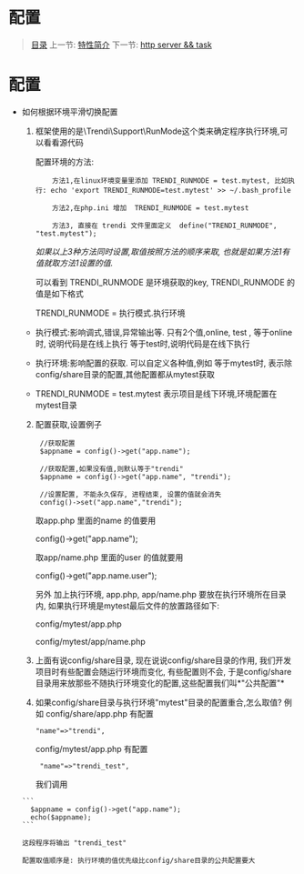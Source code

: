 #  配置

   > [目录](<index.md>)
   > 上一节: [特性简介](1.4.md)
   > 下一节: [http server && task](1.6.md)


   配置
========

* 如何根据环境平滑切换配置
    1. 框架使用的是\Trendi\Support\RunMode这个类来确定程序执行环境,可以看看源代码

       配置环境的方法:

       ```
           方法1,在linux环境变量里添加 TRENDI_RUNMODE = test.mytest, 比如执行: echo 'export TRENDI_RUNMODE=test.mytest' >> ~/.bash_profile

           方法2,在php.ini 增加  TRENDI_RUNMODE = test.mytest

           方法3, 直接在 trendi 文件里面定义  define("TRENDI_RUNMODE", "test.mytest");

        ```
       _如果以上3种方法同时设置,取值按照方法的顺序来取, 也就是如果方法1有值就取方法1设置的值._

       可以看到 TRENDI_RUNMODE 是环境获取的key, TRENDI_RUNMODE 的值是如下格式

       TRENDI_RUNMODE = 执行模式.执行环境

     * 执行模式:影响调式,错误,异常输出等. 只有2个值,online, test ,
       等于online时, 说明代码是在线上执行
       等于test时,说明代码是在线下执行

     * 执行环境:影响配置的获取. 可以自定义各种值,例如
       等于mytest时, 表示除config/share目录的配置,其他配置都从mytest获取

     * TRENDI_RUNMODE = test.mytest 表示项目是线下环境,环境配置在mytest目录

    2. 配置获取,设置例子
        ```
         //获取配置
         $appname = config()->get("app.name");

         //获取配置,如果没有值,则默认等于"trendi"
         $appname = config()->get("app.name", "trendi");

         //设置配置, 不能永久保存, 进程结束, 设置的值就会消失
         config()->set("app.name","trendi");

        ```
        取app.php 里面的name 的值要用

        config()->get("app.name");

        取app/name.php 里面的user 的值就要用

        config()->get("app.name.user");

        另外 加上执行环境, app.php, app/name.php 要放在执行环境所在目录内, 如果执行环境是mytest最后文件的放置路径如下:

        config/mytest/app.php

        config/mytest/app/name.php

    3. 上面有说config/share目录, 现在说说config/share目录的作用, 我们开发项目时有些配置会随运行环境而变化,
       有些配置则不会, 于是config/share目录用来放那些不随执行环境变化的配置,这些配置我们叫*"公共配置"*

    4. 如果config/share目录与执行环境"mytest"目录的配置重合,怎么取值?
       例如 config/share/app.php 有配置
       ```
       "name"=>"trendi",
       ```

       config/mytest/app.php 有配置
       ```
        "name"=>"trendi_test",
       ```
       我们调用

      ```
        $appname = config()->get("app.name");
        echo($appname);
      ```

      这段程序将输出 "trendi_test"

      配置取值顺序是: 执行环境的值优先级比config/share目录的公共配置要大